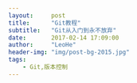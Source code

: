 ```yaml
---
layout:     post
title:      "Git教程"
subtitle:   "Git从入门到永不放弃"
date:       2017-02-14 17:09:00
author:     "LeoHe"
header-img: "img/post-bg-2015.jpg"
tags:
    - Git,版本控制
---
```


